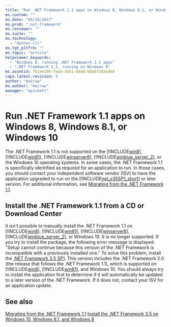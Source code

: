 ```yaml
---
title: "Run .NET Framework 1.1 apps on Windows 8, Windows 8.1, or Windows 10 | Microsoft Docs"
ms.custom: ""
ms.date: "05/18/2017"
ms.prod: ".net-framework"
ms.reviewer: ""
ms.suite: ""
ms.technology: 
  - "dotnet-clr"
ms.tgt_pltfrm: ""
ms.topic: "article"
helpviewer_keywords: 
  - "Windows 8, running .NET Framework 1.1 apps"
  - ".NET Framework 1.1, running on Windows 8"
ms.assetid: fb14e195-fea5-4561-b9a8-60a67283edb9
caps.latest.revision: 9
author: "mairaw"
ms.author: "mairaw"
manager: "wpickett"
---
```


# Run .NET Framework 1.1 apps on Windows 8, Windows 8.1, or Windows 10

The .NET Framework 1.1 is not supported on the [!INCLUDE[win8](../../../includes/win8-md.md)], [!INCLUDE[win81](../../../includes/win81-md.md)], [!INCLUDE[winserver8](../../../includes/winserver8-md.md)], [!INCLUDE[winblue_server_2](../../../includes/winblue-server-2-md.md)], or the Windows 10 operating systems. In some cases, the .NET Framework 1.1 is specifically identified as required for an application to run. In those cases, you should contact your independent software vendor (ISV) to have the application upgraded to run on the [!INCLUDE[net_v35SP1_short](../../../includes/net-v35sp1-short-md.md)] or later version. For additional information, see [Migrating from the .NET Framework 1.1](../../../docs/framework/migration-guide/migrating-from-the-net-framework-1-1.md).

## Install the .NET Framework 1.1 from a CD or Download Center

It isn't possible to manually install the .NET Framework 1.1 on [!INCLUDE[win8](../../../includes/win8-md.md)], [!INCLUDE[win81](../../../includes/win81-md.md)], [!INCLUDE[winserver8](../../../includes/winserver8-md.md)], [!INCLUDE[winblue_server_2](../../../includes/winblue-server-2-md.md)], or Windows 10. It is no longer supported. If you try to install the package, the following error message is displayed: "Setup cannot continue because this version of the .NET Framework is incompatible with a previously installed one." To solve this problem, install the [.NET Framework 3.5 SP1](http://www.microsoft.com/download/details.aspx?id=22). This version includes the .NET Framework 2.0 (the release that follows the .NET Framework 1.1), which is supported on [!INCLUDE[win8](../../../includes/win8-md.md)], [!INCLUDE[win81](../../../includes/win81-md.md)], and Windows 10. You should always try to install the application first to determine if it will automatically be updated to a later version of the .NET Framework. If it does not, contact your ISV for an application update.

## See also

[Migrating from the .NET Framework 1.1](../../../docs/framework/migration-guide/migrating-from-the-net-framework-1-1.md)
[Install the .NET Framework 3.5 on Windows 10, Windows 8.1, and Windows 8](../../../docs/framework/install/dotnet-35-windows-10.md)